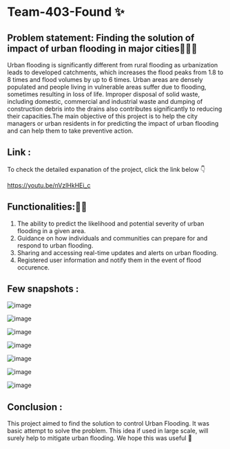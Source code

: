 # Team-403-Found ✨

## Problem statement: Finding the solution of impact of urban flooding in major cities🤽🤽‍♂️

   Urban flooding is significantly different from rural flooding as urbanization leads to developed catchments, which increases the flood peaks from 1.8 to 8 times and flood volumes by up to 6 times. Urban areas are densely populated and people living in vulnerable areas suffer due to flooding, sometimes resulting in loss of life. 
Improper disposal of solid waste, including domestic, commercial and industrial waste and dumping of construction debris into the drains also contributes significantly to reducing their capacities.The main objective of this project is to help the city managers or urban residents in for predicting the impact of urban flooding and can help them to take preventive action.

## Link : 

   To check the detailed expanation of the project, click the link below 👇
   
   https://youtu.be/nVzlHkHEi_c
   
## Functionalities:🧑‍💻
1) The ability to predict the likelihood and potential severity of urban flooding in a given area.
2) Guidance on how individuals and communities can prepare for and respond to urban flooding.
3) Sharing and accessing real-time updates and alerts on urban flooding.
4) Registered user information and notify them in the event of flood occurence.

## Few snapshots :

![image](https://user-images.githubusercontent.com/110705457/208271026-480ab79f-7dd0-43a3-bbfd-d75459f2c6ca.png)

![image](https://user-images.githubusercontent.com/110705457/208271057-7fb056c5-3077-481c-86cd-a215ed0906b3.png)

![image](https://user-images.githubusercontent.com/110705457/208271069-94d88f76-9285-4b5d-9965-922a9535db5a.png)

![image](https://user-images.githubusercontent.com/110705457/208271078-f8256d97-1fac-413e-a135-0262289bcb23.png)

![image](https://user-images.githubusercontent.com/110705457/208271081-bda42062-0a29-48e3-a1a9-ecb860e1d4c1.png)

![image](https://user-images.githubusercontent.com/110705457/208271090-fcf61f96-c0c3-4aa5-a3b3-edfe7352ff99.png)

![image](https://user-images.githubusercontent.com/110705457/208271093-b794990f-3018-44bc-bc53-f005508ad6be.png)


## Conclusion :

   This project aimed to find the solution to control Urban Flooding. It was basic attempt to solve the problem. This idea if used in large scale, will surely help to mitigate urban flooding. We hope this was useful 🤩
